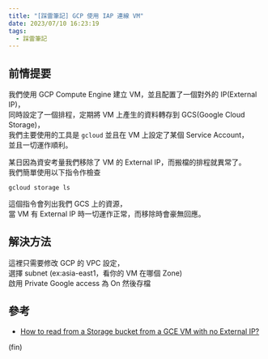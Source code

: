 ```yaml
---
title: "[踩雷筆記] GCP 使用 IAP 連線 VM"
date: 2023/07/10 16:23:19
tags:
  - 踩雷筆記
---
```


## 前情提要

我們使用 GCP Compute Engine 建立 VM，並且配置了一個對外的 IP(External IP)，  
同時設定了一個排程，定期將 VM 上產生的資料轉存到 GCS(Google Cloud Storage)，  
我們主要使用的工具是 `gcloud` 並且在 VM 上設定了某個 Service Account，  
並且一切運作順利。

某日因為資安考量我們移除了 VM 的 External IP，而搬檔的排程就異常了。  
我們簡單使用以下指令作檢查

```shell
gcloud storage ls
```

這個指令會列出我們 GCS 上的資源，  
當 VM 有 External IP 時一切運作正常，而移除時會豪無回應。

## 解決方法

這裡只需要修改 GCP 的 VPC 設定，  
選擇 subnet (ex:asia-east1，看你的 VM 在哪個 Zone)  
啟用 Private Google access 為 On 然後存檔

## 參考

- [How to read from a Storage bucket from a GCE VM with no External IP?](https://stackoverflow.com/questions/54984713/how-to-read-from-a-storage-bucket-from-a-gce-vm-with-no-external-ip)

(fin)
